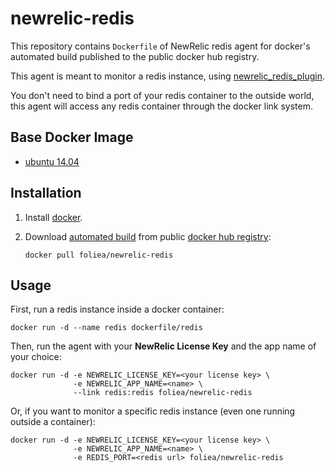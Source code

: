 # newrelic-redis

This repository contains `Dockerfile` of NewRelic redis agent for docker's automated build
published to the public docker hub registry.

This agent is meant to monitor a redis instance, using 
[newrelic_redis_plugin](https://github.com/kenjij/newrelic_redis_plugin).

You don't need to bind a port of your redis container to the outside world, this agent will
access any redis container through the docker link system.

## Base Docker Image

* [ubuntu 14.04](https://registry.hub.docker.com/_/ubuntu/)

## Installation

1. Install [docker](http://www.docker.com).

2. Download [automated build](https://registry.hub.docker.com/u/foliea/newrelic-redis) from public 
[docker hub registry](https://registry.hub.docker.com/):

    `docker pull foliea/newrelic-redis`

## Usage

First, run a redis instance inside a docker container:

    docker run -d --name redis dockerfile/redis

Then, run the agent with your **NewRelic License Key** and the app name of your choice:

    docker run -d -e NEWRELIC_LICENSE_KEY=<your license key> \
                  -e NEWRELIC_APP_NAME=<name> \
                  --link redis:redis foliea/newrelic-redis
    
Or, if you want to monitor a specific redis instance (even one running outside a container):

    docker run -d -e NEWRELIC_LICENSE_KEY=<your license key> \
                  -e NEWRELIC_APP_NAME=<name> \
                  -e REDIS_PORT=<redis url> foliea/newrelic-redis
